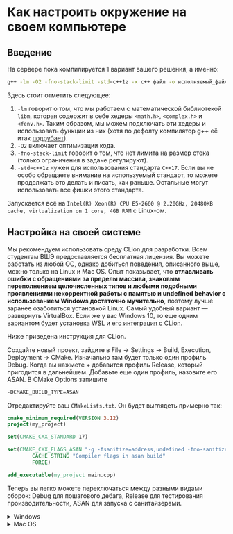 # Как настроить окружение на своем компьютере

## Введение

На сервере пока компилируется 1 вариант вашего решения, а именно:

```bash
g++ -lm -O2 -fno-stack-limit -std=c++1z -x c++ файл -o исполняемый_файл
```

Здесь стоит отметить следующее:
1. `-lm` говорит о том, что мы работаем с математической библиотекой `libm`, которая содержит в себе хедеры `<math.h>`, `<complex.h>` и `<fenv.h>`. Таким образом, мы можем подключать эти хедеры и использовать функции из них (хотя по дефолту компилятор g++ её итак [подрубает](https://stackoverflow.com/questions/1033898/why-do-you-have-to-link-the-math-library-in-c)).
2. `-O2` включает оптимизации кода.
3. `-fno-stack-limit` говорит о том, что нет лимита на размер стека (только ограничения в задаче регулируют).
4. `-std=c++1z` нужен для использования стандарта `C++17`. Если вы не особо обращаете внимание на используемый стандарт, то можете продолжать это делать и писать, как раньше. Остальные могут использовать все фишки этого стандарта.

Запускается всё на `Intel(R) Xeon(R) CPU E5-2660 @ 2.20GHz, 20480KB cache, virtualizаtion on 1 core, 4GB RAM` с Linux-ом.

## Настройка на своей системе

Мы рекомендуем использовать среду CLion для разработки. Всем студентам ВШЭ предоставляется бесплатная лицензия. Вы можете работать из любой ОС, однако добиться поведения, описанного выше, можно только на Linux и Mac OS. Опыт показывает, что **отлавливать ошибки c обращениями за пределы массива, знаковым переполнением целочисленных типов и любыми подобными проявлениями некорректной работы с памятью и undefined behavior с использованием Windows достаточно мучительно**, поэтому лучше заранее озаботиться установкой Linux. Самый удобный вариант &mdash; развернуть VirtualBox. Если же у вас Windows 10, то еще одним вариантом будет установка [WSL](https://docs.microsoft.com/en-us/windows/wsl/install-win10) и [его интеграция с CLion](https://www.jetbrains.com/help/clion/how-to-use-wsl-development-environment-in-clion.html).

Ниже приведена инструкция для CLion.

Создайте новый проект, зайдите в File -> Settings -> Build, Execution, Deployment -> CMake. Изначально там будет только один профиль Debug. Когда вы нажмете + добавится
профиль Release, который пригодится в дальнейшем. Добавьте еще один профиль, назовите его ASAN. В CMake Options запишите
```bash
-DCMAKE_BUILD_TYPE=ASAN
``` 

Отредактируйте ваш `CMakeLists.txt`. Он будет выглядеть примерно так:
```cmake
cmake_minimum_required(VERSION 3.12)
project(my_project)

set(CMAKE_CXX_STANDARD 17)

set(CMAKE_CXX_FLAGS_ASAN "-g -fsanitize=address,undefined -fno-sanitize-recover=all"
        CACHE STRING "Compiler flags in asan build"
        FORCE)

add_executable(my_project main.cpp)
```

Теперь вы легко можете переключаться между разными видами сборок: Debug для пошагового дебага, Release для тестирования производительности, ASAN для запуска
с санитайзерами.

<details><summary>Windows</summary>

На Windows без использования WSL санитайзеры не работают. Вы точно так же можете использовать CLion, но поддержки asan там не будет (если только вы не настроили интеграцию с WSL, см. ссылки выше).
</details>

<details><summary>Mac OS</summary>

По сравнению с Linux, на маке необходимо произвести ряд дополнительных действий, чтобы получить такое же поведение. Для начала обязательно установите `gcc` из `brew`, никогда не используйте системный `gcc`. Выполните

```bash
brew install gcc
```

Чтобы проверить, что gcc установился правильно, выполните (11 нужно заменить на версию gсс, установленную brew):
```bash
g++-11 --version  # выведет полную версию g++
which g++-11  # выведет полный путь к компилятору, например /usr/local/bin/g++-11
```

Далее необходимо прописать путь к новому компилятору в настройках CLion. Для этого зайдите в CLion -> Preferences -> Build, Execution, Deployment -> Toolchains и в C++ compiler пропишите полный путь к компилятору.

Далее, **обратите внимание**, что по умолчанию под маком asan не включает проверку на утечки памяти. Чтобы этого избежать, зайдите в CLion -> Preferences -> Build, Execution, Deployment -> Dynamic Analysis Tools -> Sanitizers и в конце строчки AddressSanitizer допишите строчку

```bash
detect_leaks=1
```

Иногда на маках при компиляции с asanом может выпадать большое количество ошибок, не связанных с вашим кодом. В этом случае попробуйте добавить флаг `-fsanitize-undefined-trap-on-error` для asan-сборки (переменная `CMAKE_CXX_FLAGS_ASAN` в `CMakeLists.txt`).
</details>
